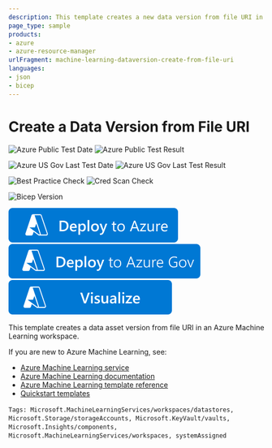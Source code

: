 ```yaml
---
description: This template creates a new data version from file URI in an Azure Machine Learning workspace.
page_type: sample
products:
- azure
- azure-resource-manager
urlFragment: machine-learning-dataversion-create-from-file-uri
languages:
- json
- bicep
---
```

# Create a Data Version from File URI

![Azure Public Test Date](https://azurequickstartsservice.blob.core.windows.net/badges/quickstarts/microsoft.machinelearningservices/machine-learning-dataversion-create-from-file-uri/PublicLastTestDate.svg)
![Azure Public Test Result](https://azurequickstartsservice.blob.core.windows.net/badges/quickstarts/microsoft.machinelearningservices/machine-learning-dataversion-create-from-file-uri/PublicDeployment.svg)

![Azure US Gov Last Test Date](https://azurequickstartsservice.blob.core.windows.net/badges/quickstarts/microsoft.machinelearningservices/machine-learning-dataversion-create-from-file-uri/FairfaxLastTestDate.svg)
![Azure US Gov Last Test Result](https://azurequickstartsservice.blob.core.windows.net/badges/quickstarts/microsoft.machinelearningservices/machine-learning-dataversion-create-from-file-uri/FairfaxDeployment.svg)

![Best Practice Check](https://azurequickstartsservice.blob.core.windows.net/badges/quickstarts/microsoft.machinelearningservices/machine-learning-dataversion-create-from-file-uri/BestPracticeResult.svg)
![Cred Scan Check](https://azurequickstartsservice.blob.core.windows.net/badges/quickstarts/microsoft.machinelearningservices/machine-learning-dataversion-create-from-file-uri/CredScanResult.svg)

![Bicep Version](https://azurequickstartsservice.blob.core.windows.net/badges/quickstarts/microsoft.machinelearningservices/machine-learning-dataversion-create-from-file-uri/BicepVersion.svg)

[![Deploy To Azure](https://raw.githubusercontent.com/Azure/azure-quickstart-templates/master/1-CONTRIBUTION-GUIDE/images/deploytoazure.svg?sanitize=true)](https://portal.azure.com/#create/Microsoft.Template/uri/https%3A%2F%2Fraw.githubusercontent.com%2FAzure%2Fazure-quickstart-templates%2Fmaster%2Fquickstarts%2Fmicrosoft.machinelearningservices%2Fmachine-learning-dataversion-create-from-file-uri%2Fazuredeploy.json)
[![Deploy To Azure US Gov](https://raw.githubusercontent.com/Azure/azure-quickstart-templates/master/1-CONTRIBUTION-GUIDE/images/deploytoazuregov.svg?sanitize=true)](https://portal.azure.us/#create/Microsoft.Template/uri/https%3A%2F%2Fraw.githubusercontent.com%2FAzure%2Fazure-quickstart-templates%2Fmaster%2Fquickstarts%2Fmicrosoft.machinelearningservices%2Fmachine-learning-dataversion-create-from-file-uri%2Fazuredeploy.json)
[![Visualize](https://raw.githubusercontent.com/Azure/azure-quickstart-templates/master/1-CONTRIBUTION-GUIDE/images/visualizebutton.svg?sanitize=true)](http://armviz.io/#/?load=https%3A%2F%2Fraw.githubusercontent.com%2FAzure%2Fazure-quickstart-templates%2Fmaster%2Fquickstarts%2Fmicrosoft.machinelearningservices%2Fmachine-learning-dataversion-create-from-file-uri%2Fazuredeploy.json)  

This template creates a data asset version from file URI in an Azure Machine Learning workspace.

If you are new to Azure Machine Learning, see:

- [Azure Machine Learning service](https://azure.microsoft.com/services/machine-learning-service/)
- [Azure Machine Learning documentation](https://docs.microsoft.com/azure/machine-learning/)
- [Azure Machine Learning template reference](https://docs.microsoft.com/azure/templates/microsoft.machinelearningservices/allversions)
- [Quickstart templates](https://azure.microsoft.com/resources/templates/)

`Tags: Microsoft.MachineLearningServices/workspaces/datastores, Microsoft.Storage/storageAccounts, Microsoft.KeyVault/vaults, Microsoft.Insights/components, Microsoft.MachineLearningServices/workspaces, systemAssigned`